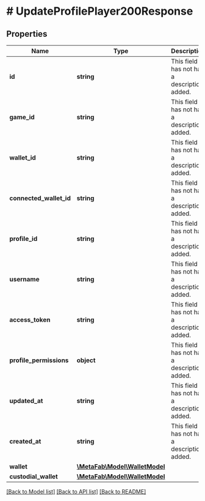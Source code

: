 # # UpdateProfilePlayer200Response

## Properties

Name | Type | Description | Notes
------------ | ------------- | ------------- | -------------
**id** | **string** | This field has not had a description added. | [optional]
**game_id** | **string** | This field has not had a description added. | [optional]
**wallet_id** | **string** | This field has not had a description added. | [optional]
**connected_wallet_id** | **string** | This field has not had a description added. | [optional]
**profile_id** | **string** | This field has not had a description added. | [optional]
**username** | **string** | This field has not had a description added. | [optional]
**access_token** | **string** | This field has not had a description added. | [optional]
**profile_permissions** | **object** | This field has not had a description added. | [optional]
**updated_at** | **string** | This field has not had a description added. | [optional]
**created_at** | **string** | This field has not had a description added. | [optional]
**wallet** | [**\MetaFab\Model\WalletModel**](WalletModel.md) |  | [optional]
**custodial_wallet** | [**\MetaFab\Model\WalletModel**](WalletModel.md) |  | [optional]

[[Back to Model list]](../../README.md#models) [[Back to API list]](../../README.md#endpoints) [[Back to README]](../../README.md)
